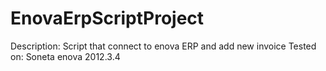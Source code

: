 # EnovaErpScriptProject

Description: Script that connect to enova ERP and add new invoice
Tested on: Soneta enova 2012.3.4
